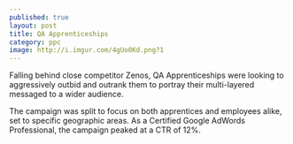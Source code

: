 ```yaml
---
published: true
layout: post
title: QA Apprenticeships
category: ppc
image: http://i.imgur.com/4gUo0Kd.png?1
---
```




Falling behind close competitor Zenos, QA Apprenticeships were looking to aggressively outbid and outrank them to portray their multi-layered messaged to a wider audience. 

The campaign was split to focus on both apprentices and employees alike, set to specific geographic areas. As a Certified Google AdWords Professional, the campaign peaked at a CTR of 12%.
